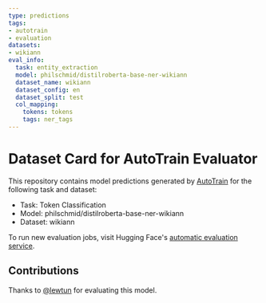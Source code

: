 ```yaml
---
type: predictions
tags:
- autotrain
- evaluation
datasets:
- wikiann
eval_info:
  task: entity_extraction
  model: philschmid/distilroberta-base-ner-wikiann
  dataset_name: wikiann
  dataset_config: en
  dataset_split: test
  col_mapping:
    tokens: tokens
    tags: ner_tags
---
```

# Dataset Card for AutoTrain Evaluator

This repository contains model predictions generated by [AutoTrain](https://huggingface.co/autotrain) for the following task and dataset:

* Task: Token Classification
* Model: philschmid/distilroberta-base-ner-wikiann
* Dataset: wikiann

To run new evaluation jobs, visit Hugging Face's [automatic evaluation service](https://huggingface.co/spaces/autoevaluate/model-evaluator).

## Contributions

Thanks to [@lewtun](https://huggingface.co/lewtun) for evaluating this model.